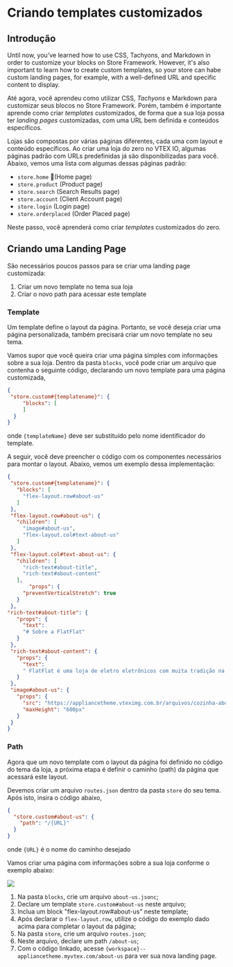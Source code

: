 # Criando templates customizados

## Introdução

Until now, you've learned how to use CSS, Tachyons, and Markdown in order to customize your blocks on Store Framework. However, it's also important to learn how to create custom templates, so your store can habe custom landing pages, for example, with a well-defined URL and specific content to display.

Até agora, você aprendeu como utilizar CSS, _Tachyons_ e Markdown para customizar seus blocos no Store Framework. Porém, também é importante aprende como criar _templates_ customizados, de forma que a sua loja possa ter _landing pages_ customizadas, com uma URL bem definida e conteúdos específicos.

Lojas são compostas por várias páginas diferentes, cada uma com layout e conteúdo específicos. Ao criar uma loja do zero no VTEX IO, algumas páginas padrão com URLs predefinidas já são disponibilizadas para você. Abaixo, vemos uma lista com algumas dessas páginas padrão:

- `store.home` (Home page)
- `store.product` (Product page)
- `store.search` (Search Results page)
- `store.account` (Client Account page)
- `store.login` (Login page)
- `store.orderplaced` (Order Placed page)

Neste passo, você aprenderá como criar _templates_ customizados do zero.

## Criando uma Landing Page

São necessários poucos passos para se criar uma landing page customizada:

1. Criar um novo template no tema sua loja
2. Criar o novo path para acessar este template

### Template

Um template define o layout da página. Portanto, se você deseja criar uma página personalizada, também precisará criar um novo template no seu tema.

Vamos supor que você queira criar uma página simples com informações sobre a sua loja. Dentro da pasta `blocks`, você pode criar um arquivo que contenha o seguinte código, declarando um novo template para uma página customizada,

```json
{
 "store.custom#{templatename}": {
     "blocks": [
     ]
  }
}
```

onde `{templateName}` deve ser substituído pelo nome identificador do template.

A seguir, você deve preencher o código com os componentes necessários para montar o layout. Abaixo, vemos um exemplo dessa implementação:

```json
{
 "store.custom#{templatename}": {
   "blocks": [
     "flex-layout.row#about-us"
   ]
 },
 "flex-layout.row#about-us": {
   "children": [
     "image#about-us",
     "flex-layout.col#text-about-us"
   ]
 },
 "flex-layout.col#text-about-us": {
   "children": [
     "rich-text#about-title",
     "rich-text#about-content"
   ],
       "props": {
     "preventVerticalStretch": true
   }
 },
"rich-text#about-title": {
   "props": {
     "text":
     "# Sobre a FlatFlat"
   }
 },
 "rich-text#about-content": {
   "props": {
     "text":
     " FlatFlat é uma loja de eletro eletrônicos com muita tradição na fabricação de itens modernos e vintage. Nosso objetivo é criar eletrodomésticos que tornem as casas dos nossos clientes interessantes, independente do estilo. Com apenas 2 meses de história, já somos a loja com os produtos mais bonitos de toda a VTEX. Estamos construindo o nosso site nesse momento com o intuito de dar ao nosso cliente uma experiência memorável com a nossa marca!"
   }
 },
 "image#about-us": {
   "props": {
     "src": "https://appliancetheme.vteximg.com.br/arquivos/cozinha-about-us.png",
     "maxHeight": "600px"
   }
 }
}
```

### Path

Agora que um novo template com o layout da página foi definido no código do tema da loja, a próxima etapa é definir o caminho (path) da página que acessará este layout.

Devemos criar um arquivo `routes.json` dentro da pasta `store` do seu tema. Após isto, insira o código abaixo,

```json
{
  "store.custom#about-us": {
    "path": "/{URL}"
  }
}
```

onde `{URL}` é o nome do caminho desejado

Vamos criar uma página com informações sobre a sua loja conforme o exemplo abaixo:

![](https://appliancetheme.vteximg.com.br/arquivos/about-us-activity.png)

1. Na pasta `blocks`, crie um arquivo `about-us.jsonc`;
2. Declare um template `store.custom#about-us` neste arquivo;
3. Inclua um block "flex-layout.row#about-us" neste template;
4. Após declarar o `flex-layout.row`, utilize o código do exemplo dado acima para completar o layout da página;
5. Na pasta `store`, crie um arquivo `routes.json`;
6. Neste arquivo, declare um path `/about-us`;
7. Com o código linkado, acesse `{workspace}--appliancetheme.myvtex.com/about-us` para ver sua nova landing page.